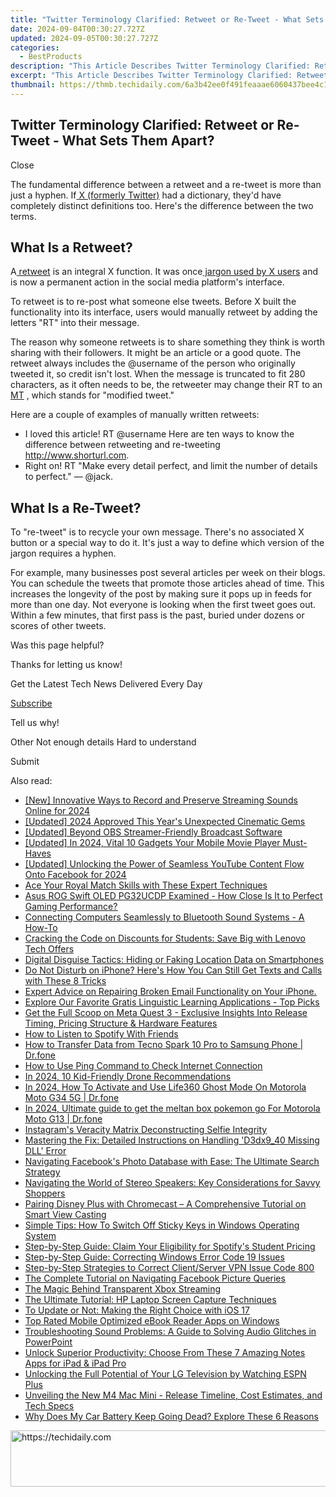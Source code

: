 ```yaml
---
title: "Twitter Terminology Clarified: Retweet or Re-Tweet - What Sets Them Apart?"
date: 2024-09-04T00:30:27.727Z
updated: 2024-09-05T00:30:27.727Z
categories:
  - BestProducts
description: "This Article Describes Twitter Terminology Clarified: Retweet or Re-Tweet - What Sets Them Apart?"
excerpt: "This Article Describes Twitter Terminology Clarified: Retweet or Re-Tweet - What Sets Them Apart?"
thumbnail: https://thmb.techidaily.com/6a3b42ee0f491feaaae6060437bee4c1fe86f210fd6ba7270c68a358652e000e.jpg
---
```


## Twitter Terminology Clarified: Retweet or Re-Tweet - What Sets Them Apart?

Close 

 The fundamental difference between a retweet and a re-tweet is more than just a hyphen. If[ X (formerly Twitter)](https://www.lifewire.com/what-exactly-is-twitter-2483331) had a dictionary, they'd have completely distinct definitions too. Here's the difference between the two terms.

## What Is a Retweet? 

 A[ retweet](https://www.lifewire.com/what-is-a-retweet-on-twitter-3486593) is an integral X function. It was once[ jargon used by X users](https://www.lifewire.com/twitter-slang-and-key-terms-explained-2655399) and is now a permanent action in the social media platform's interface.

 To retweet is to re-post what someone else tweets. Before X built the functionality into its interface, users would manually retweet by adding the letters "RT" into their message.

 The reason why someone retweets is to share something they think is worth sharing with their followers. It might be an article or a good quote. The retweet always includes the @username of the person who originally tweeted it, so credit isn't lost. When the message is truncated to fit 280 characters, as it often needs to be, the retweeter may change their RT to an[ MT](https://www.liveabout.com/what-does-mt-mean-on-twitter-3486091) , which stands for "modified tweet."

 Here are a couple of examples of manually written retweets:

* I loved this article! RT @username Here are ten ways to know the difference between retweeting and re-tweeting http://www.shorturl.com.
* Right on! RT "Make every detail perfect, and limit the number of details to perfect." — @jack.

## What Is a Re-Tweet? 

 To "re-tweet" is to recycle your own message. There's no associated X button or a special way to do it. It's just a way to define which version of the jargon requires a hyphen.

 For example, many businesses post several articles per week on their blogs. You can schedule the tweets that promote those articles ahead of time. This increases the longevity of the post by making sure it pops up in feeds for more than one day. Not everyone is looking when the first tweet goes out. Within a few minutes, that first pass is the past, buried under dozens or scores of other tweets.

Was this page helpful?

Thanks for letting us know!

 Get the Latest Tech News Delivered Every Day

[ Subscribe ](https://www.lifewire.com/#) 

Tell us why!

 Other  Not enough details  Hard to understand 

 Submit 

<ins class="adsbygoogle"
     style="display:block"
     data-ad-format="autorelaxed"
     data-ad-client="ca-pub-7571918770474297"
     data-ad-slot="1223367746"></ins>



<ins class="adsbygoogle"
     style="display:block"
     data-ad-client="ca-pub-7571918770474297"
     data-ad-slot="8358498916"
     data-ad-format="auto"
     data-full-width-responsive="true"></ins>

<span class="atpl-alsoreadstyle">Also read:</span>
<div><ul>
<li><a href="https://desktop-recording.techidaily.com/new-innovative-ways-to-record-and-preserve-streaming-sounds-online-for-2024/"><u>[New] Innovative Ways to Record and Preserve Streaming Sounds Online for 2024</u></a></li>
<li><a href="https://youtube-sure.techidaily.com/ed-2024-approved-this-years-unexpected-cinematic-gems/"><u>[Updated] 2024 Approved  This Year's Unexpected Cinematic Gems</u></a></li>
<li><a href="https://desktop-recording.techidaily.com/updated-beyond-obs-streamer-friendly-broadcast-software/"><u>[Updated] Beyond OBS  Streamer-Friendly Broadcast Software</u></a></li>
<li><a href="https://fox-access.techidaily.com/updated-in-2024-vital-10-gadgets-your-mobile-movie-player-must-haves/"><u>[Updated] In 2024, Vital 10 Gadgets  Your Mobile Movie Player Must-Haves</u></a></li>
<li><a href="https://facebook-clips.techidaily.com/updated-unlocking-the-power-of-seamless-youtube-content-flow-onto-facebook-for-2024/"><u>[Updated] Unlocking the Power of Seamless YouTube Content Flow Onto Facebook for 2024</u></a></li>
<li><a href="https://techno-recovery.techidaily.com/ace-your-royal-match-skills-with-these-expert-techniques/"><u>Ace Your Royal Match Skills with These Expert Techniques</u></a></li>
<li><a href="https://hardware-reviews.techidaily.com/asus-rog-swift-oled-pg32ucdp-examined-how-close-is-it-to-perfect-gaming-performance/"><u>Asus ROG Swift OLED PG32UCDP Examined - How Close Is It to Perfect Gaming Performance?</u></a></li>
<li><a href="https://techno-recovery.techidaily.com/connecting-computers-seamlessly-to-bluetooth-sound-systems-a-how-to/"><u>Connecting Computers Seamlessly to Bluetooth Sound Systems - A How-To</u></a></li>
<li><a href="https://techno-recovery.techidaily.com/cracking-the-code-on-discounts-for-students-save-big-with-lenovo-tech-offers/"><u>Cracking the Code on Discounts for Students: Save Big with Lenovo Tech Offers</u></a></li>
<li><a href="https://techno-recovery.techidaily.com/digital-disguise-tactics-hiding-or-faking-location-data-on-smartphones/"><u>Digital Disguise Tactics: Hiding or Faking Location Data on Smartphones</u></a></li>
<li><a href="https://fox-that.techidaily.com/do-not-disturb-on-iphone-heres-how-you-can-still-get-texts-and-calls-with-these-8-tricks/"><u>Do Not Disturb on iPhone? Here's How You Can Still Get Texts and Calls with These 8 Tricks</u></a></li>
<li><a href="https://techno-recovery.techidaily.com/expert-advice-on-repairing-broken-email-functionality-on-your-iphone/"><u>Expert Advice on Repairing Broken Email Functionality on Your iPhone.</u></a></li>
<li><a href="https://techno-recovery.techidaily.com/explore-our-favorite-gratis-linguistic-learning-applications-top-picks/"><u>Explore Our Favorite Gratis Linguistic Learning Applications - Top Picks</u></a></li>
<li><a href="https://techno-recovery.techidaily.com/get-the-full-scoop-on-meta-quest-3-exclusive-insights-into-release-timing-pricing-structure-and-hardware-features/"><u>Get the Full Scoop on Meta Quest 3 - Exclusive Insights Into Release Timing, Pricing Structure & Hardware Features</u></a></li>
<li><a href="https://techno-recovery.techidaily.com/how-to-listen-to-spotify-with-friends/"><u>How to Listen to Spotify With Friends</u></a></li>
<li><a href="https://android-transfer.techidaily.com/how-to-transfer-data-from-tecno-spark-10-pro-to-samsung-phone-drfone-by-drfone-transfer-from-android-transfer-from-android/"><u>How to Transfer Data from Tecno Spark 10 Pro to Samsung Phone | Dr.fone</u></a></li>
<li><a href="https://tech-revival.techidaily.com/how-to-use-ping-command-to-check-internet-connection/"><u>How to Use Ping Command to Check Internet Connection</u></a></li>
<li><a href="https://extra-tips.techidaily.com/in-2024-10-kid-friendly-drone-recommendations/"><u>In 2024, 10 Kid-Friendly Drone Recommendations</u></a></li>
<li><a href="https://location-social.techidaily.com/in-2024-how-to-activate-and-use-life360-ghost-mode-on-motorola-moto-g34-5g-drfone-by-drfone-virtual-android/"><u>In 2024, How To Activate and Use Life360 Ghost Mode On Motorola Moto G34 5G | Dr.fone</u></a></li>
<li><a href="https://android-pokemon-go.techidaily.com/in-2024-ultimate-guide-to-get-the-meltan-box-pokemon-go-for-motorola-moto-g13-drfone-by-drfone-virtual-android/"><u>In 2024, Ultimate guide to get the meltan box pokemon go For Motorola Moto G13 | Dr.fone</u></a></li>
<li><a href="https://instagram-video-recordings.techidaily.com/instagrams-veracity-matrix-deconstructing-selfie-integrity/"><u>Instagram's Veracity Matrix  Deconstructing Selfie Integrity</u></a></li>
<li><a href="https://techno-recovery.techidaily.com/mastering-the-fix-detailed-instructions-on-handling-d3dx940-missing-dll-error/"><u>Mastering the Fix: Detailed Instructions on Handling 'D3dx9_40 Missing DLL' Error</u></a></li>
<li><a href="https://techno-recovery.techidaily.com/navigating-facebooks-photo-database-with-ease-the-ultimate-search-strategy/"><u>Navigating Facebook's Photo Database with Ease: The Ultimate Search Strategy</u></a></li>
<li><a href="https://techno-recovery.techidaily.com/navigating-the-world-of-stereo-speakers-key-considerations-for-savvy-shoppers/"><u>Navigating the World of Stereo Speakers: Key Considerations for Savvy Shoppers</u></a></li>
<li><a href="https://techno-recovery.techidaily.com/pairing-disney-plus-with-chromecast-a-comprehensive-tutorial-on-smart-view-casting/"><u>Pairing Disney Plus with Chromecast – A Comprehensive Tutorial on Smart View Casting</u></a></li>
<li><a href="https://techno-recovery.techidaily.com/simple-tips-how-to-switch-off-sticky-keys-in-windows-operating-system/"><u>Simple Tips: How To Switch Off Sticky Keys in Windows Operating System</u></a></li>
<li><a href="https://techno-recovery.techidaily.com/step-by-step-guide-claim-your-eligibility-for-spotifys-student-pricing/"><u>Step-by-Step Guide: Claim Your Eligibility for Spotify's Student Pricing</u></a></li>
<li><a href="https://techno-recovery.techidaily.com/step-by-step-guide-correcting-windows-error-code-19-issues/"><u>Step-by-Step Guide: Correcting Windows Error Code 19 Issues</u></a></li>
<li><a href="https://techno-recovery.techidaily.com/step-by-step-strategies-to-correct-clientserver-vpn-issue-code-800/"><u>Step-by-Step Strategies to Correct Client/Server VPN Issue Code 800</u></a></li>
<li><a href="https://techno-recovery.techidaily.com/the-complete-tutorial-on-navigating-facebook-picture-queries/"><u>The Complete Tutorial on Navigating Facebook Picture Queries</u></a></li>
<li><a href="https://games-able.techidaily.com/the-magic-behind-transparent-xbox-streaming/"><u>The Magic Behind Transparent Xbox Streaming</u></a></li>
<li><a href="https://techno-recovery.techidaily.com/the-ultimate-tutorial-hp-laptop-screen-capture-techniques/"><u>The Ultimate Tutorial: HP Laptop Screen Capture Techniques</u></a></li>
<li><a href="https://techno-recovery.techidaily.com/to-update-or-not-making-the-right-choice-with-ios-17/"><u>To Update or Not: Making the Right Choice with iOS 17</u></a></li>
<li><a href="https://eaxpv-info.techidaily.com/top-rated-mobile-optimized-ebook-reader-apps-on-windows/"><u>Top Rated Mobile Optimized eBook Reader Apps on Windows</u></a></li>
<li><a href="https://techno-recovery.techidaily.com/troubleshooting-sound-problems-a-guide-to-solving-audio-glitches-in-powerpoint/"><u>Troubleshooting Sound Problems: A Guide to Solving Audio Glitches in PowerPoint</u></a></li>
<li><a href="https://techno-recovery.techidaily.com/unlock-superior-productivity-choose-from-these-7-amazing-notes-apps-for-ipad-and-ipad-pro/"><u>Unlock Superior Productivity: Choose From These 7 Amazing Notes Apps for iPad & iPad Pro</u></a></li>
<li><a href="https://techno-recovery.techidaily.com/unlocking-the-full-potential-of-your-lg-television-by-watching-espn-plus/"><u>Unlocking the Full Potential of Your LG Television by Watching ESPN Plus</u></a></li>
<li><a href="https://techno-recovery.techidaily.com/unveiling-the-new-m4-mac-mini-release-timeline-cost-estimates-and-tech-specs/"><u>Unveiling the New M4 Mac Mini - Release Timeline, Cost Estimates, and Tech Specs</u></a></li>
<li><a href="https://techno-recovery.techidaily.com/why-does-my-car-battery-keep-going-dead-explore-these-6-reasons/"><u>Why Does My Car Battery Keep Going Dead? Explore These 6 Reasons</u></a></li>
</ul></div>

<!-- affiliate ads begin -->
<a href="https://aligracehair.sjv.io/c/5597632/1997662/19272" target="_top" id="1997662">
  <img src="//a.impactradius-go.com/display-ad/19272-1997662" border="0" alt="https://techidaily.com" width="728" height="90"/>
</a>
<img height="0" width="0" src="https://aligracehair.sjv.io/i/5597632/1997662/19272" style="position:absolute;visibility:hidden;" border="0" />
<!-- affiliate ads end -->